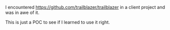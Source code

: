 I encountered https://github.com/trailblazer/trailblazer in a client project and was in awe of it.

This is just a POC to see if I learned to use it right.